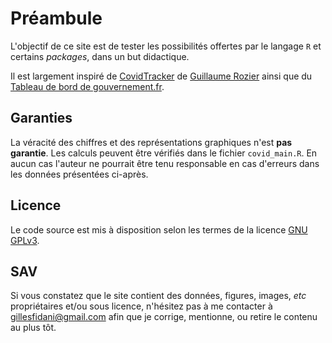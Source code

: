 # Préambule

L'objectif de ce site est de tester les possibilités offertes par le langage `R` et certains *packages*, dans un but didactique.

Il est largement inspiré de [CovidTracker](https://covidtracker.fr/) de [Guillaume Rozier](https://twitter.com/guillaumerozier) ainsi que du [Tableau de bord de gouvernement.fr](https://www.gouvernement.fr/info-coronavirus/carte-et-donnees).

## Garanties

La véracité des chiffres et des représentations graphiques n'est **pas garantie**. Les calculs peuvent être vérifiés dans le fichier `covid_main.R`. En aucun cas l'auteur ne pourrait être tenu responsable en cas d'erreurs dans les données présentées ci-après.

## Licence

Le code source est mis à disposition selon les termes de la licence [GNU GPLv3](https://www.gnu.org/licenses/gpl-3.0.html).

## SAV

Si vous constatez que le site contient des données, figures, images, *etc* propriétaires et/ou sous licence, n'hésitez pas à me contacter à [gillesfidani@gmail.com](gillesfidani@gmail.com) afin que je corrige, mentionne, ou retire le contenu au plus tôt.
